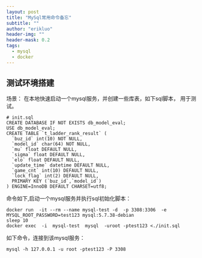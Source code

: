 ```yaml
---
layout: post
title: "MySql常用命令备忘"
subtitle: ""
author: "erikluo"
header-img: ""
header-mask: 0.2
tags:
  - mysql
  - docker
---
```


## 测试环境搭建
场景： 在本地快速启动一个mysql服务，并创建一些库表，如下sql脚本， 用于测试。
```
# init.sql
CREATE DATABASE IF NOT EXISTS db_model_eval;
USE db_model_eval;
CREATE TABLE `t_ladder_rank_result` (
  `buz_id` int(10) NOT NULL,
  `model_id` char(64) NOT NULL,
  `mu` float DEFAULT NULL,
  `sigma` float DEFAULT NULL,
  `elo` float DEFAULT NULL,
  `update_time` datetime DEFAULT NULL,
  `game_cnt` int(10) DEFAULT NULL,
  `lock_flag` int(2) DEFAULT NULL,
  PRIMARY KEY (`buz_id`,`model_id`)
) ENGINE=InnoDB DEFAULT CHARSET=utf8;
```
命令如下,启动一个mysql服务并执行sql初始化脚本：
```
docker run  -it --rm --name mysql-test -d  -p 3308:3306  -e MYSQL_ROOT_PASSWORD=test123 mysql:5.7.38-debian 
sleep 10
docker exec  -i  mysql-test  mysql  -uroot -ptest123 <./init.sql
```
如下命令，连接到该mysql服务： 
```
mysql -h 127.0.0.1 -u root -ptest123 -P 3308
```
